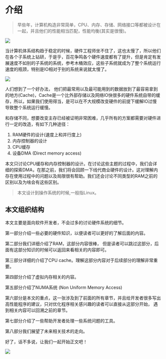 # 介绍

> 早些年，计算机构造非常简单，CPU、内存、存储、网络接口等都被设计在一起，并且他们的性能相当匹配，性能均衡(其实是很慢)。

![](http://zhangrb-image.oss-cn-beijing.aliyuncs.com/image/20190905162555.png)

当计算机体系结构趋于稳定的时候，硬件工程师坐不住了，这也太慢了，所以他们在各个子系统上钻研，于是乎，百花争鸣各个硬件速度都有了提升，但是肯定有发展速度不如别的子系统的系统，参考木桶效应，这些子系统就成为了整个系统运行速度的瓶颈，特别是IO相对于别的系统来说就太慢了。

![](http://zhangrb-image.oss-cn-beijing.aliyuncs.com/image/20190905163041.png)

人们想到了一个好办法， 他们把最常用以及最可能用到的数据放到了最容易拿到的地方(Cache)，Cache是一个比外部存储以及网络IO快很多的硬件系统自带的缓存，所以，如果我们使用得当，是可以在不大规模改变硬件的前提下缓解IO过慢导致整个系统运行缓慢。

和存储不同，想要改变主存已经被证明非常困难，几乎所有的方案都需要对硬件进行一定的改造，有如下几种途径：
  1. RAM硬件的设计(速度上和并行度上)
  2. 内存控制器的设计
  3. CPU缓存
  4. 设备DMA (Direct memory access)

本文只讨论CPU缓存和内存控制器的设计。在讨论这些主题的过程中，我们会详细的探索DMA，在那之前，我们将会回顾一下线代商业硬件的设计。这对理解内存在使用过程中的问题以及局限很有帮助。我们还会讨论不同类型的RAM之前的区别以及为啥会有这些区别。


> 本文设计到操作系统的时候,一般指Linux。

## 本文组织结构

本文主要是面向软件开发者，不会过多的讨论硬件系统的细节。

第一部分介绍一些必要的硬件知识，以便读者可以更好的了解后面的内容。

第二部分我们详细介绍了RAM，这部分内容很棒， 但是读者可以跳过这部分，后面有这部分知识的时候可以返回来看相关的内容即可。

第三部分详细的介绍了CPU cache。理解这部分内容对于后续部分的理解非常重要。

第四部分介绍了虚拟内存相关的内容。

第五部分介绍了NUMA系统 (Non Uniform Memory Access)

第六部分是本文的重点，这一张涉及到了前面的所有章节，并且给开发者很多写出高性能程序的建议，只对优化程序相关感兴趣的读者可以直接从这部分开始， 遇到相关内容可以回溯之前的章节。

第七部分介绍了一些帮助开发者处理一些系统问题的工具。

第八部分我们展望了未来相关技术的走向。

好了，话不多说，让我们一起开始正文吧！

![](http://zhangrb-image.oss-cn-beijing.aliyuncs.com/image/20190905200306.png)
